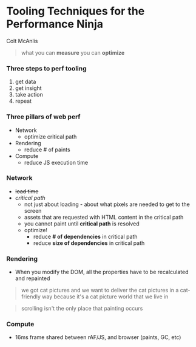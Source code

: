 # Tooling Techniques for the Performance Ninja

Colt McAnlis

> what you can **measure** you can **optimize**

### Three steps to perf tooling
1. get data
2. get insight
3. take action
4. repeat

### Three pillars of web perf
* Network
  * optimize critical path
* Rendering
  * reduce \# of paints
* Compute
  * reduce JS execution time

### Network
* ~~load time~~
* *critical path*
  * not just about loading - about what pixels are needed to get to the screen
  * assets that are requested with HTML content in the critical path
  * you cannot paint until **critical path** is resolved
  * optimize!
    * reduce **\# of dependencies** in critical path
    * reduce **size of dependencies** in critical path

### Rendering
* When you modify the DOM, all the properties have to be recalculated and repainted

> we got cat pictures and we want to deliver the cat pictures in a cat-friendly way because it's a cat picture world that we live in

>scrolling isn't the only place that painting occurs

### Compute
* 16ms frame shared between rAF/JS, and browser (paints, GC, etc)